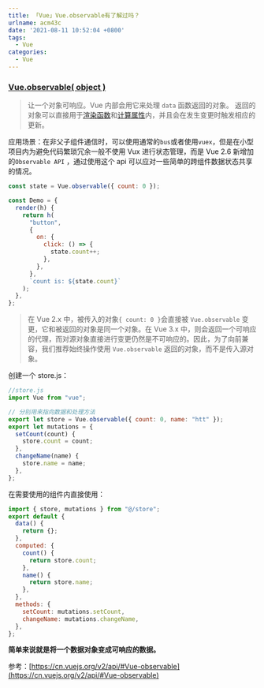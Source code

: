 ```yaml
---
title: 「Vue」Vue.observable有了解过吗？
urlname: acm43c
date: '2021-08-11 10:52:04 +0800'
tags:
  - Vue
categories:
  - Vue
---
```


### [Vue.observable( object )](https://cn.vuejs.org/v2/api/#Vue-observable)

> 让一个对象可响应。Vue 内部会用它来处理 `data` 函数返回的对象。
> 返回的对象可以直接用于[渲染函数](https://cn.vuejs.org/v2/guide/render-function.html)和[计算属性](https://cn.vuejs.org/v2/guide/computed.html)内，并且会在发生变更时触发相应的更新。

应用场景：在非父子组件通信时，可以使用通常的`bus`或者使用`vuex`，但是在小型项目内为避免代码繁琐冗余一般不使用 Vux 进行状态管理，而是 Vue 2.6 新增加的`Observable API` ，通过使用这个 api 可以应对一些简单的跨组件数据状态共享的情况。

```javascript
const state = Vue.observable({ count: 0 });

const Demo = {
  render(h) {
    return h(
      "button",
      {
        on: {
          click: () => {
            state.count++;
          },
        },
      },
      `count is: ${state.count}`
    );
  },
};
```

> 在 Vue 2.x 中，被传入的对象`{ count: 0 }`会直接被 `Vue.observable` 变更，它和被返回的对象是同一个对象。在 Vue 3.x 中，则会返回一个可响应的代理，而对源对象直接进行变更仍然是不可响应的。因此，为了向前兼容，我们推荐始终操作使用 `Vue.observable` 返回的对象，而不是传入源对象。

创建一个 store.js：

```javascript
//store.js
import Vue from "vue";

// 分别用来指向数据和处理方法
export let store = Vue.observable({ count: 0, name: "htt" });
export let mutations = {
  setCount(count) {
    store.count = count;
  },
  changeName(name) {
    store.name = name;
  },
};
```

在需要使用的组件内直接使用：

```javascript
import { store, mutations } from "@/store";
export default {
  data() {
    return {};
  },
  computed: {
    count() {
      return store.count;
    },
    name() {
      return store.name;
    },
  },
  methods: {
    setCount: mutations.setCount,
    changeName: mutations.changeName,
  },
};
```

**简单来说就是将一个数据对象变成可响应的数据。**

参考：[https://cn.vuejs.org/v2/api/#Vue-observable](https://cn.vuejs.org/v2/api/#Vue-observable)
